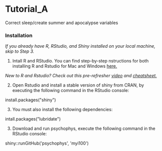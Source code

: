 # Tutorial_A

Correct sleep/create summer and apocalypse variables

### Installation

*If you already have R, RStudio, and Shiny installed on your local machine, skip to Step 3.*

1. Intall R and RStudio. You can find step-by-step nstructions for both installing R and Rstudio for Mac and Windows [here.](https://courses.edx.org/courses/UTAustinX/UT.7.01x/3T2014/56c5437b88fa43cf828bff5371c6a924/)

*New to R and Rstudio? Check out this pre-refresher [video](https://youtu.be/lVKMsaWju8w) and [cheatsheet.](https://www.rstudio.com/wp-content/uploads/2016/01/rstudio-IDE-cheatsheet.pdf)*

2. Open Rstudio and install a stable version of shiny from CRAN, by executing the following command in the RStudio console:

install.packages("shiny")

3. You must also install the following dependencies:

intall.packages("lubridate")

3. Download and run psychophys, execute the following command in the RStudio console: 

shiny::runGitHub('psychophys', 'myi100')
